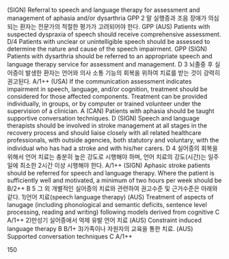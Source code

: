 (SIGN) Referral to speech and language therapy for assessment and management of aphasia and/or dysarthria GPP
2 말 실행증과 조음 장애가 의심되는 환자는 전문가의 적절한 평가가 고려되어야 한다. GPP
(AUS) Patients with suspected dyspraxia of speech should receive comprehensive assessment. D/4
Patients with unclear or unintelligible speech should be assessed to determine the nature and cause of the speech impairment. GPP
(SIGN) Patients with dysarthria should be referred to an appropriate speech and language therapy service for assessment and management. D
3 뇌졸중 후 실어증이 발생한 환자는 언어와 의사 소통 기능의 회복을 위하여 치료를 받는 것이 강력히 권고된다. A/1++
(USA) If the communication assessment indicates impairment in speech, language, and/or cognition, treatment should be considered for those affected components. Treatment can be provided individually, in groups, or by computer or trained volunteer under the supervision of a clinician. A
(CAN) Patients with aphasia should be taught supportive conversation techniques. D
(SIGN) Speech and language therapists should be involved in stroke management at all stages in the recovery process and should liaise closely with all related healthcare professionals, with outside agencies, both statutory and voluntary, with the individual who has had a stroke and with his/her carers. D
4 실어증의 회복을 위해서 언어 치료는 충분히 높은 강도로 시행해야 하며, 언어 치료의 강도(시간)는 일주일에 최소한 2시간 이상 시행해야 한다. A/1++
(SIGN) Aphasic stroke patients should be referred for speech and language therapy. Where the patient is sufficiently well and motivated, a minimum of two hours per week should be B/2++ B
5 그 외 개별적인 실어증의 치료와 관련하여 권고수준 및 근거수준은 아래와 같다.
    1)언어 치료(speech language therapy)
        (AUS) Treatment of aspects of lanugage (including phonological and semantic deficits, sentence level processing, reading and writing) following models derived from cognitive C A/1++
    2)만성기 실어증에서 억제 유발 언어 치료
        (AUS) Constraint induced language therapy B B/1+
    3)가족이나 자원자의 교육을 통한 치료.
        (AUS) Supported conversation techniques C A/1++

<PAGE>150
